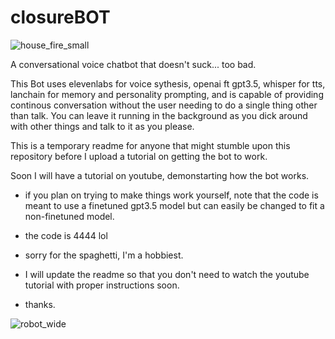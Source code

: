 # closureBOT

![house_fire_small](https://github.com/jdx4444/closureBOT/assets/133823909/853e1022-0530-4435-9dca-37b1f9c41654)


A conversational voice chatbot that doesn't suck... too bad.

This Bot uses elevenlabs for voice sythesis, openai ft gpt3.5, whisper for tts, lanchain for memory and personality prompting, and is capable of providing continous conversation without the user needing to do a single thing other than talk. You can leave it running in the background as you dick around with other things and talk to it as you please.

This is a temporary readme for anyone that might stumble upon this repository before I upload a tutorial on getting the bot to work.

Soon I will have a tutorial on youtube, demonstarting how the bot works.
  - if you plan on trying to make things work yourself, note that the code is meant to use a finetuned gpt3.5 model but can easily be changed to fit a non-finetuned model.

  - the code is 4444 lol

  - sorry for the spaghetti, I'm a hobbiest.

  - I will update the readme so that you don't need to watch the youtube tutorial with proper instructions soon.

  - thanks.

![robot_wide](https://github.com/jdx4444/closureBOT/assets/133823909/58026f97-011c-4ce5-979b-fc595b4ced22)






